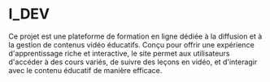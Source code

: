 # I_DEV
Ce projet est une plateforme de formation en ligne dédiée à la diffusion et à la gestion de contenus vidéo éducatifs. Conçu pour offrir une expérience d'apprentissage riche et interactive, le site permet aux utilisateurs d'accéder à des cours variés, de suivre des leçons en vidéo, et d'interagir avec le contenu éducatif de manière efficace.
